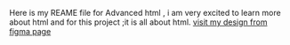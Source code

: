 Here is my REAME file for Advanced html , i am very excited to learn more about html and for this project ;it is all about html.
[visit my design from figma page](https://www.figma.com/file/5TR7kwDhv5ZJJm7PihTETG/Untitled?type=design&node-id=0%3A1&mode=design&t=7R4wCcLa2AMeDiP4-1)